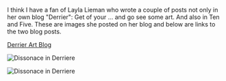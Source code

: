 I think I have a fan of Layla Lieman who wrote a couple of posts not only in her own blog "Derrier": Get of your ... and go see some art. And also in Ten and Five.
These are images she posted on her blog and below are links to the two blog posts.

[Derrier Art Blog ](http://derriereartblog.wordpress.com/2013/06/13/tegan-bristow-nathaniel-stern/ "Derrier Art Blog")

![Dissonace in Derriere](http://derriereartblog.files.wordpress.com/2013/06/img_5797.jpg "Dissonace at Six - originally")

![Dissonace in Derriere](http://derriereartblog.files.wordpress.com/2013/06/img_5796.jpg "Dissonace at Six - originally")

